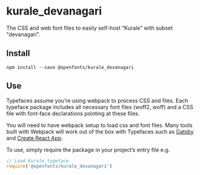
# kurale_devanagari

The CSS and web font files to easily self-host “Kurale” with subset "devanagari".

## Install

`npm install --save @openfonts/kurale_devanagari`

## Use

Typefaces assume you’re using webpack to process CSS and files. Each typeface
package includes all necessary font files (woff2, woff) and a CSS file with
font-face declarations pointing at these files.

You will need to have webpack setup to load css and font files. Many tools built
with Webpack will work out of the box with Typefaces such as [Gatsby](https://github.com/gatsbyjs/gatsby)
and [Create React App](https://github.com/facebookincubator/create-react-app).

To use, simply require the package in your project’s entry file e.g.

```javascript
// Load Kurale typeface
require('@openfonts/kurale_devanagari')
```
